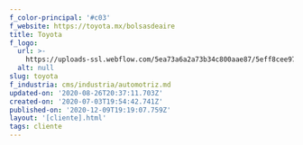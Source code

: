 ```yaml
---
f_color-principal: '#c03'
f_website: https://toyota.mx/bolsasdeaire
title: Toyota
f_logo:
  url: >-
    https://uploads-ssl.webflow.com/5ea73a6a2a73b34c800aae87/5eff8cee97a15429a55879a1_logo_toyota.png
  alt: null
slug: toyota
f_industria: cms/industria/automotriz.md
updated-on: '2020-08-26T20:37:11.703Z'
created-on: '2020-07-03T19:54:42.741Z'
published-on: '2020-12-09T19:19:07.759Z'
layout: '[cliente].html'
tags: cliente
---
```



